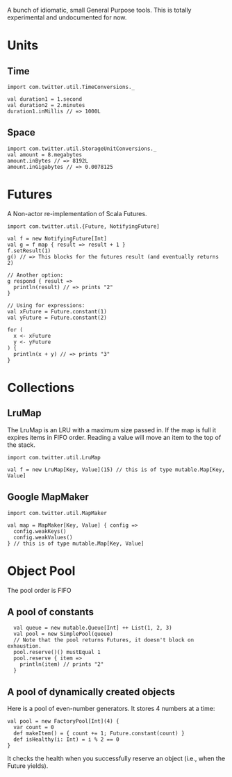A bunch of idiomatic, small General Purpose tools. This is totally experimental and undocumented for now.

# Units

## Time

    import com.twitter.util.TimeConversions._

    val duration1 = 1.second
    val duration2 = 2.minutes
    duration1.inMillis // => 1000L

## Space

    import com.twitter.util.StorageUnitConversions._
    val amount = 8.megabytes
    amount.inBytes // => 8192L
    amount.inGigabytes // => 0.0078125

# Futures

A Non-actor re-implementation of Scala Futures.

    import com.twitter.util.{Future, NotifyingFuture]

    val f = new NotifyingFuture[Int]
    val g = f map { result => result + 1 }
    f.setResult(1)
    g() // => This blocks for the futures result (and eventually returns 2)

    // Another option:
    g respond { result =>
      println(result) // => prints "2"
    }

    // Using for expressions:
    val xFuture = Future.constant(1)
    val yFuture = Future.constant(2)

    for (
      x <- xFuture
      y <- yFuture
    ) {
      println(x + y) // => prints "3"
    }

# Collections

## LruMap

The LruMap is an LRU with a maximum size passed in. If the map is full it expires items in FIFO order. Reading a value will move an item to the top of the stack.

    import com.twitter.util.LruMap

    val f = new LruMap[Key, Value](15) // this is of type mutable.Map[Key, Value]

## Google MapMaker

    import com.twitter.util.MapMaker

    val map = MapMaker[Key, Value] { config =>
      config.weakKeys()
      config.weakValues()
    } // this is of type mutable.Map[Key, Value]

# Object Pool

The pool order is FIFO

## A pool of constants

      val queue = new mutable.Queue[Int] ++ List(1, 2, 3)
      val pool = new SimplePool(queue)
      // Note that the pool returns Futures, it doesn't block on exhaustion.
      pool.reserve()() mustEqual 1
      pool.reserve { item =>
        println(item) // prints "2"
      }

## A pool of dynamically created objects 

Here is a pool of even-number generators. It stores 4 numbers at a time:

    val pool = new FactoryPool[Int](4) {
      var count = 0
      def makeItem() = { count += 1; Future.constant(count) }
      def isHealthy(i: Int) = i % 2 == 0
    }

It checks the health when you successfully reserve an object (i.e., when the Future yields).